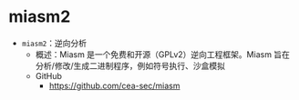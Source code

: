 # miasm2

* `miasm2`：逆向分析
  * 概述：Miasm 是一个免费和开源（GPLv2）逆向工程框架。Miasm 旨在分析/修改/生成二进制程序，例如符号执行、沙盒模拟
  * GitHub
    * https://github.com/cea-sec/miasm
